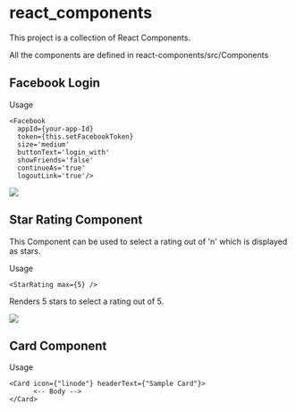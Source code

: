 # react_components

This project is a collection of React Components.

All the components are defined in react-components/src/Components

## Facebook Login

Usage

```
<Facebook 
  appId={your-app-Id} 
  token={this.setFacebookToken} 
  size='medium' 
  buttonText='login_with'
  showFriends='false'
  continueAs='true'
  logoutLink='true'/>
```
<img src="http://g.recordit.co/e8VIoUH8Rj.gif" />

## Star Rating Component
This Component can be used to select a rating out of 'n' which is displayed as stars.

Usage

```<StarRating max={5} />```

Renders 5 stars to select a rating out of 5.

<img src="http://g.recordit.co/PG4jBeFA9E.gif" />

## Card Component

Usage

```
<Card icon={"linode"} headerText={"Sample Card"}>
      <-- Body -->
</Card>
```
